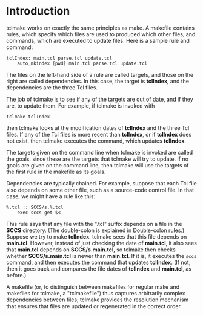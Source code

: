 # Introduction

tclmake works on exactly the same principles as make. A makefile contains rules, which specify which files are used to produced which other files, and commands, which are executed to update files. Here is a sample rule and command:

    tclIndex: main.tcl parse.tcl update.tcl
        auto_mkindex [pwd] main.tcl parse.tcl update.tcl

The files on the left-hand side of a rule are called targets, and those on the right are called dependencies. In this case, the target is **tclIndex**, and the dependencies are the three Tcl files.

The job of tclmake is to see if any of the targets are out of date, and if they are, to update them. For example, if tclmake is invoked with

    tclmake tclIndex

then tclmake looks at the modification dates of **tclIndex** and the three Tcl files. If any of the Tcl files is more recent than **tclIndex**, or if **tclIndex** does not exist, then tclmake executes the command, which updates **tclIndex**.

The targets given on the command line when tclmake is invoked are called the goals, since these are the targets that tclmake will try to update. If no goals are given on the command line, then tclmake will use the targets of the first rule in the makefile as its goals.

Dependencies are typically chained. For example, suppose that each Tcl file also depends on some other file, such as a source-code control file. In that case, we might have a rule like this:

    %.tcl :: SCCS/s.%.tcl
        exec sccs get $<

This rule says that any file with the ".tcl" suffix depends on a file in the **SCCS** directory. (The double-colon is explained in [Double-colon rules](./rules.md).) Suppose we try to make **tclIndex**. tclmake sees that this file depends on **main.tcl**. However, instead of just checking the date of **main.tcl**, it also sees that **main.tcl** depends on **SCCS/s.main.tcl**, so tclmake then checks whether **SCCS/s.main.tcl** is newer than **main.tcl**. If it is, it executes the `sccs` command, and then executes the command that updates **tclIndex**. (If not, then it goes back and compares the file dates of **tclIndex** and **main.tcl**, as before.)

A makefile (or, to distinguish between makefiles for regular make and makefiles for tclmake, a "tclmakefile") thus captures arbitrarily complex dependencies between files; tclmake provides the resolution mechanism that ensures that files are updated or regenerated in the correct order. 